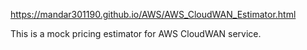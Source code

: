 https://mandar301190.github.io/AWS/AWS_CloudWAN_Estimator.html

This is a mock pricing estimator for AWS CloudWAN service.
